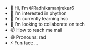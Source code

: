 - 👋 Hi, I’m @Radhikamanjrekar6
- 👀 I’m interested in phython
- 🌱 I’m currently learning hsc
- 💞️ I’m looking to collaborate on tech
- 📫 How to reach me mail
- 😄 Pronouns: rad
- ⚡ Fun fact: ...

<!---
Radhikamanjrekar6/Radhikamanjrekar6 is a ✨ special ✨ repository because its `README.md` (this file) appears on your GitHub profile.
You can click the Preview link to take a look at your changes.
--->
